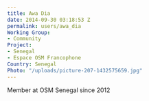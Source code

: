 ```yaml
---
title: Awa Dia
date: 2014-09-30 03:18:53 Z
permalink: users/awa_dia
Working Group:
- Community
Project:
- Senegal
- Espace OSM Francophone
Country: Senegal
Photo: "/uploads/picture-207-1432575659.jpg"
---
```


<p>Member at OSM Senegal since 2012</p>
